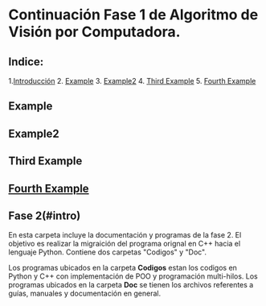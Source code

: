 # Continuación Fase 1 de Algoritmo de Visión por Computadora.

## Indice:
1.[Introducción](#intro)
2. [Example](#example)
3. [Example2](#example2)
4. [Third Example](#third-example)
5. [Fourth Example](#fourth-examplehttpwwwfourthexamplecom)


## Example
## Example2
## Third Example
## [Fourth Example](http://www.fourthexample.com) 


## Fase 2(#intro)
En esta carpeta incluye la documentación y programas de la fase 2. 
El objetivo es realizar la migraición del programa orignal en C++ hacia el lenguaje Python.
Contiene dos carpetas "Codigos" y "Doc".

Los programas ubicados en la carpeta __Codigos__ estan los codigos en Python y C++ con implementación de POO y programación multi-hilos.
Los programas ubicados en la carpeta __Doc__ se tienen los archivos referentes a guías, manuales y documentación en general.

